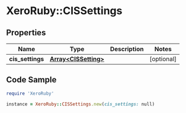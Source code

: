 # XeroRuby::CISSettings

## Properties

Name | Type | Description | Notes
------------ | ------------- | ------------- | -------------
**cis_settings** | [**Array&lt;CISSetting&gt;**](CISSetting.md) |  | [optional] 

## Code Sample

```ruby
require 'XeroRuby'

instance = XeroRuby::CISSettings.new(cis_settings: null)
```


